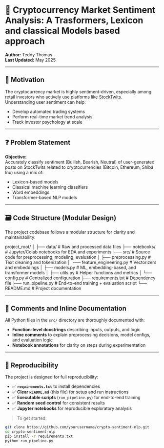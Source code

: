 # 🚀 Cryptocurrency Market Sentiment Analysis: A Trasformers, Lexicon and classical Models based approach

**Author:** Teddy Thomas  
**Last Updated:** May 2025

---

## 🧠 Motivation

The cryptocurrency market is highly sentiment-driven, especially among retail investors who actively use platforms like [StockTwits](https://stocktwits.com).  
Understanding user sentiment can help:

- Develop automated trading systems
- Perform real-time market trend analysis
- Track investor psychology at scale

---

## ❓ Problem Statement

**Objective:**  
Accurately classify sentiment (Bullish, Bearish, Neutral) of user-generated posts on StockTwits related to cryptocurrencies (Bitcoin, Ethereum, Shiba Inu) using a mix of:

- Lexicon-based models
- Classical machine learning classifiers
- Word embeddings
- Transformer-based NLP models

---

## 🗃️ Code Structure (Modular Design)

The project codebase follows a modular structure for clarity and maintainability:

project_root/
│
├── data/ # Raw and processed data files
├── notebooks/ # Jupyter/Colab notebooks for EDA and experiments
├── src/ # Source code for preprocessing, modeling, evaluation
│ ├── preprocessing.py # Text cleaning and tokenization
│ ├── feature_engineering.py # Vectorizers and embeddings
│ ├── models.py # ML, embedding-based, and transformer models
│ ├── utils.py # Helper functions and metrics
│ └── config.py # Centralized configuration
├── requirements.txt # Dependency file
├── run_pipeline.py # End-to-end training + evaluation script
└── README.md # Project documentation


---

## 💬 Comments and Inline Documentation

All Python files in the `src/` directory are thoroughly documented with:

- **Function-level docstrings** describing inputs, outputs, and logic
- **Inline comments** to explain preprocessing decisions, model configs, and evaluation logic
- **Notebook annotations** for clarity on steps during experimentation

---

## 🔁 Reproducibility

The project is designed for full reproducibility:

- ✅ **`requirements.txt`** to install dependencies
- ✅ **Clear `README.md`** (this file) for setup and run instructions
- ✅ **Executable scripts** (`run_pipeline.py`) for end-to-end training
- ✅ **Random seed control** for consistent results
- ✅ **Jupyter notebooks** for reproducible exploratory analysis

> To get started:
```bash
git clone https://github.com/yourusername/crypto-sentiment-nlp.git
cd crypto-sentiment-nlp
pip install -r requirements.txt
python run_pipeline.py





